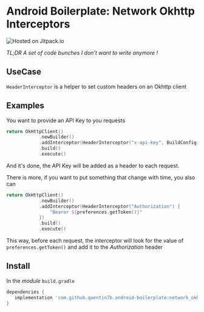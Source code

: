 Android Boilerplate: Network Okhttp Interceptors
===  

![Hosted on Jitpack.io](https://img.shields.io/jitpack/v/github/quentin7b/android-boilerplate?label=android-boilerplate)    

_TL;DR A set of code bunches I don't want to write anymore !_    

## UseCase

`HeaderInterceptor` is a helper to set custom headers on an Okhttp client

## Examples

You want to provide an API Key to you requests

```kotlin
return OkHttpClient()
            .newBuilder()
            .addInterceptor(HeaderInterceptor("x-api-key", BuildConfig.API_KEY))
            .build()
            .execute()
```

And it's done, the API Key will be added as a header to each request.

There is more, if you want to put something that change with time, you also can 

```kotlin
return OkHttpClient()
            .newBuilder()
            .addInterceptor(HeaderInterceptor("Authorization") {
                "Bearer ${preferences.getToken()}"
            })
            .build()
            .execute()
```

This way, before each request, the interceptor will look for the value of `preferences.getToken()` and add it to the *Authorization* header

## Install

In the *module* `build.gradle`    
 ```gradle    
dependencies {    
    implementation 'com.github.quentin7b.android-boilerplate:network_okhttp3_interceptors:VERSION'    
}    
``` 
